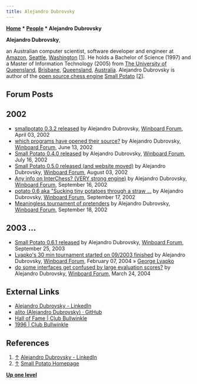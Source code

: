 ```yaml
---
title: Alejandro Dubrovsky
---
```

**[Home](Home "Home") * [People](People "People") * Alejandro Dubrovsky**

**Alejandro Dubrovsky**,

an Australian computer scientist, software developer and engineer at [Amazon](<https://en.wikipedia.org/wiki/Amazon_(company)>), [Seattle](https://en.wikipedia.org/wiki/Seattle), [Washington](<https://en.wikipedia.org/wiki/Washington_(state)>) <a id="cite-note-1" href="#cite-ref-1">[1]</a>.
He holds a Bachelor of Science (1997) and a Master of Information Technology (2005) from [The University of Queensland](https://en.wikipedia.org/wiki/University_of_Queensland), [Brisbane](https://en.wikipedia.org/wiki/Brisbane), [Queensland](https://en.wikipedia.org/wiki/Queensland), [Australia](https://en.wikipedia.org/wiki/Australia).
Alejandro Dubrovsky is author of the [open source chess engine](Category:Open_Source "Category:Open Source") [Small Potato](Small_Potato "Small Potato") <a id="cite-note-2" href="#cite-ref-2">[2]</a>.

## Forum Posts

## 2002

- [smallpotato 0.3.2 released](http://www.open-aurec.com/wbforum/viewtopic.php?f=18&t=36671&p=138933) by Alejandro Dubrovsky, [Winboard Forum](Computer_Chess_Forums "Computer Chess Forums"), April 03, 2002
- [which programs have opened their source?](http://www.open-aurec.com/wbforum/viewtopic.php?f=18&t=37723&p=143627) by Alejandro Dubrovsky, [Winboard Forum](Computer_Chess_Forums "Computer Chess Forums"), June 13, 2002
- [Small Potato 0.4.0 released](http://www.open-aurec.com/wbforum/viewtopic.php?f=18&t=38201&p=145501) by Alejandro Dubrovsky, [Winboard Forum](Computer_Chess_Forums "Computer Chess Forums"), July 16, 2002
- [Small Potato 0.5.0 released (and website moved)](http://www.open-aurec.com/wbforum/viewtopic.php?f=18&t=38456&p=146781) by Alejandro Dubrovsky, [Winboard Forum](Computer_Chess_Forums "Computer Chess Forums"), August 03, 2002
- [Any info on InterChess? (VERY strong engine)](http://www.open-aurec.com/wbforum/viewtopic.php?f=18&t=39022&p=149115) by Alejandro Dubrovsky, [Winboard Forum](Computer_Chess_Forums "Computer Chess Forums"), September 16, 2002
- [potato 0.6 aka "Sucking tiny potatoes through a straw ...](http://www.open-aurec.com/wbforum/viewtopic.php?f=18&t=39058&p=149217) by Alejandro Dubrovsky, [Winboard Forum](Computer_Chess_Forums "Computer Chess Forums"), September 17, 2002
- [Meaningless tournament of pretenders](http://www.open-aurec.com/wbforum/viewtopic.php?f=18&t=39071&p=149304) by Alejandro Dubrovsky, [Winboard Forum](Computer_Chess_Forums "Computer Chess Forums"), September 18, 2002

## 2003 ...

- [Small Potato 0.6.1 released](http://www.open-aurec.com/wbforum/viewtopic.php?f=18&t=44286&p=169025) by Alejandro Dubrovsky, [Winboard Forum](Computer_Chess_Forums "Computer Chess Forums"), September 25, 2003
- [Lyapko's 30 min tournament started on 09/2003 finished](http://www.open-aurec.com/wbforum/viewtopic.php?f=18&t=46376&p=175677) by Alejandro Dubrovsky, [Winboard Forum](Computer_Chess_Forums "Computer Chess Forums"), February 07, 2004 » [George Lyapko](George_Lyapko "George Lyapko")
- [do some interfaces get confused by large evaluation scores?](http://www.open-aurec.com/wbforum/viewtopic.php?f=18&t=47017&p=177785) by Alejandro Dubrovsky, [Winboard Forum](Computer_Chess_Forums "Computer Chess Forums"), March 24, 2004

## External Links

- [Alejandro Dubrovsky - LinkedIn](https://www.linkedin.com/in/alejandro-dubrovsky-90b9b833/)
- [alito (Alejandro Dubrovsky) · GitHub](https://github.com/alito)
- [Hall of Fame | Club Bullwinkle](http://www.clubbullwinkle.com/hall-of-fame/)
- [1996 | Club Bullwinkle](http://www.clubbullwinkle.com/1996-2/)

## References

1. <a id="cite-ref-1" href="#cite-note-1">↑</a> [Alejandro Dubrovsky - LinkedIn](https://www.linkedin.com/in/alejandro-dubrovsky-90b9b833/)
1. <a id="cite-ref-2" href="#cite-note-2">↑</a> [Small Potato Homepage](http://alito.github.io/smallpotato/)

**[Up one level](People "People")**

